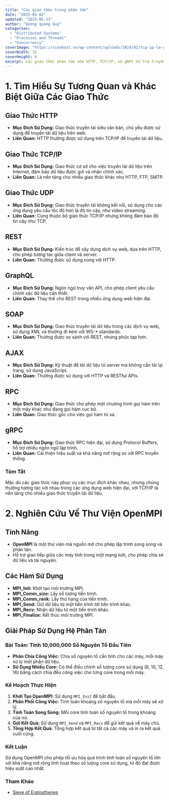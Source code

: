 ```yaml
---
title: "Các giao thức trong phân tán"
date: "2025-05-02"
updated: "2025-05-13"
author: "Vương quang Quý"
categories:
  - "Distributed Systems"
  - "Processes and Threads"
  - "Concurrency"
coverImage: "https://vinahost.vn/wp-content/uploads/2024/02/tcp-ip-la-gi-2.jpg"
coverWidth: 16
coverHeight: 9
excerpt: Các giao thức phân tán như HTTP, TCP/IP, và gRPC hỗ trợ truyền tải và xử lý dữ liệu trong mạng, mỗi giao thức có mục đích và tính năng riêng.
---
```

# 1. Tìm Hiểu Sự Tương Quan và Khác Biệt Giữa Các Giao Thức

## Giao Thức HTTP
- **Mục Đích Sử Dụng:** Giao thức truyền tải siêu văn bản, chủ yếu được sử dụng để truyền tải dữ liệu trên web.
- **Liên Quan:** HTTP thường được sử dụng trên TCP/IP để truyền tải dữ liệu.

## Giao Thức TCP/IP
- **Mục Đích Sử Dụng:** Giao thức cơ sở cho việc truyền tải dữ liệu trên Internet, đảm bảo dữ liệu được gửi và nhận chính xác.
- **Liên Quan:** Là nền tảng cho nhiều giao thức khác như HTTP, FTP, SMTP.

## Giao Thức UDP
- **Mục Đích Sử Dụng:** Giao thức truyền tải không kết nối, sử dụng cho các ứng dụng yêu cầu tốc độ hơn là độ tin cậy, như video streaming.
- **Liên Quan:** Cùng thuộc bộ giao thức TCP/IP nhưng không đảm bảo độ tin cậy như TCP.

## REST
- **Mục Đích Sử Dụng:** Kiến trúc để xây dựng dịch vụ web, dựa trên HTTP, cho phép tương tác giữa client và server.
- **Liên Quan:** Thường được sử dụng cùng với HTTP.

## GraphQL
- **Mục Đích Sử Dụng:** Ngôn ngữ truy vấn API, cho phép client yêu cầu chính xác dữ liệu cần thiết.
- **Liên Quan:** Thay thế cho REST trong nhiều ứng dụng web hiện đại.

## SOAP
- **Mục Đích Sử Dụng:** Giao thức truyền tải dữ liệu trong các dịch vụ web, sử dụng XML và thường đi kèm với WS-* standards.
- **Liên Quan:** Thường được so sánh với REST, nhưng phức tạp hơn.

## AJAX
- **Mục Đích Sử Dụng:** Kỹ thuật để tải dữ liệu từ server mà không cần tải lại trang, sử dụng JavaScript.
- **Liên Quan:** Thường được sử dụng với HTTP và RESTful APIs.

## RPC
- **Mục Đích Sử Dụng:** Giao thức cho phép một chương trình gọi hàm trên một máy khác như đang gọi hàm cục bộ.
- **Liên Quan:** Giao thức gốc cho việc gọi hàm từ xa.

## gRPC
- **Mục Đích Sử Dụng:** Giao thức RPC hiện đại, sử dụng Protocol Buffers, hỗ trợ nhiều ngôn ngữ lập trình.
- **Liên Quan:** Cải thiện hiệu suất và khả năng mở rộng so với RPC truyền thống.

### Tóm Tắt
Mặc dù các giao thức này phục vụ các mục đích khác nhau, nhưng chúng thường tương tác với nhau trong các ứng dụng web hiện đại, với TCP/IP là nền tảng cho nhiều giao thức truyền tải dữ liệu.



# 2. Nghiên Cứu Về Thư Viện OpenMPI

## Tính Năng
- **OpenMPI** là một thư viện mã nguồn mở cho phép lập trình song song và phân tán.
- Hỗ trợ giao tiếp giữa các máy tính trong một mạng lưới, cho phép chia sẻ dữ liệu và tài nguyên.

## Các Hàm Sử Dụng
- **MPI_Init:** Khởi tạo môi trường MPI.
- **MPI_Comm_size:** Lấy số lượng tiến trình.
- **MPI_Comm_rank:** Lấy thứ hạng của tiến trình.
- **MPI_Send:** Gửi dữ liệu từ một tiến trình tới tiến trình khác.
- **MPI_Recv:** Nhận dữ liệu từ một tiến trình khác.
- **MPI_Finalize:** Kết thúc môi trường MPI.

## Giải Pháp Sử Dụng Hệ Phân Tán
### Bài Toán: Tính 10,000,000 Số Nguyên Tố Đầu Tiên
- **Phân Chia Công Việc:** Chia số nguyên tố cần tính cho các máy, mỗi máy xử lý một phần dữ liệu.
- **Sử Dụng Nhiều Core:** Có thể điều chỉnh số lượng core sử dụng (8, 10, 12, 16) bằng cách chia đều công việc cho từng core trong mỗi máy.

### Kế Hoạch Thực Hiện
1. **Khởi Tạo OpenMPI:** Sử dụng `MPI_Init` để bắt đầu.
2. **Phân Phối Công Việc:** Tính toán khoảng số nguyên tố mà mỗi máy sẽ xử lý.
3. **Tính Toán Song Song:** Mỗi core tính toán số nguyên tố trong khoảng của nó.
4. **Gửi Kết Quả:** Sử dụng `MPI_Send` và `MPI_Recv` để gửi kết quả về máy chủ.
5. **Tổng Hợp Kết Quả:** Tổng hợp kết quả từ tất cả các máy và in ra kết quả cuối cùng.

### Kết Luận
Sử dụng OpenMPI cho phép tối ưu hóa quá trình tính toán số nguyên tố lớn với khả năng mở rộng linh hoạt theo số lượng core sử dụng, từ đó đạt được hiệu suất cao nhất.

### Tham Khảo
- [Sieve of Eratosthenes](https://en.wikipedia.org/wiki/Sieve_of_Eratosthenes)
